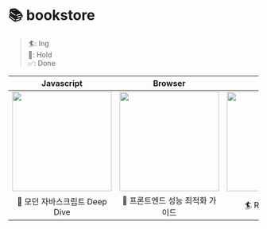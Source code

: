 # 📚 bookstore

> 🏄️️: Ing  
> 💬: Hold  
> ✅: Done

|                                                Javascript                                                |                                                 Browser                                                  |                                                  React                                                   |
|:--------------------------------------------------------------------------------------------------------:|:--------------------------------------------------------------------------------------------------------:|:--------------------------------------------------------------------------------------------------------:|
| <img src="https://github.com/user-attachments/assets/31dbd8b2-2e33-4169-9b2e-f253d3642e5f" width=200px/> | <img src="https://github.com/user-attachments/assets/ad71ecab-3484-4dad-9836-a67a2e4ee8c0" width=200px/> | <img src="https://github.com/user-attachments/assets/1c813469-8061-44ba-826e-ddbb1e6d0e55" width=200px/> |
|                                          💬 모던 자바스크립트 Deep Dive                                          |                                           💬 프론트엔드 성능 최적화 가이드                                            |                                              🏄 React 공식 문서                                              |